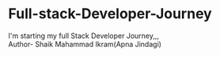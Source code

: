 # Full-stack-Developer-Journey
I'm starting my full Stack Developer Journey,,,
<br>
Author- Shaik Mahammad Ikram(Apna Jindagi)
